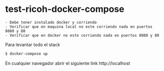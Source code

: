 # test-ricoh-docker-compose
```
- Debe tener instalado docker y corriendo
- Verificar que en maquina local no este corriendo nada en puertos 8080 y 80
- Verificar que en docker no este corriendo nada en puertos 8080 y 80
```



Para levantar todo el stack 
```sh
$ docker-compose up
```
En cualquier navegador abrir el siguiente link http://localhost

